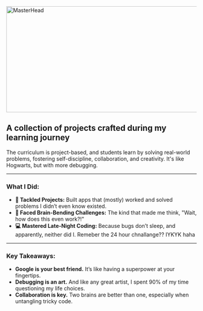 <img src="https://old.disruptafrica.com/wp-content/uploads/2015/09/wethinkcode.png" alt="MasterHead" height="280" width="800">

## A collection of projects crafted during my learning journey

The curriculum is project-based, and students learn by solving real-world problems, fostering self-discipline, collaboration, and creativity. It's like Hogwarts, but with more debugging.

---

### What I Did:
- **🚀 Tackled Projects:** Built apps that (mostly) worked and solved problems I didn’t even know existed.
- **🤯 Faced Brain-Bending Challenges:** The kind that made me think, "Wait, how does this even work?!"
- **💻 Mastered Late-Night Coding:** Because bugs don’t sleep, and apparently, neither did I. Remeber the 24 hour chnallange?? IYKYK haha

---

### Key Takeaways:
- **Google is your best friend.** It’s like having a superpower at your fingertips.
- **Debugging is an art.** And like any great artist, I spent 90% of my time questioning my life choices.
- **Collaboration is key.** Two brains are better than one, especially when untangling tricky code.


